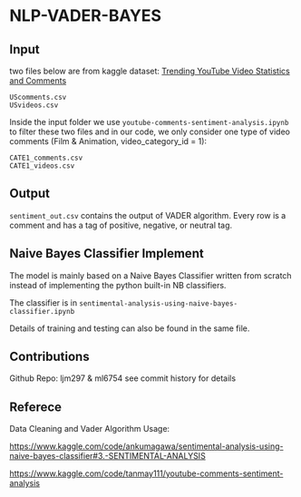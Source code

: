 # NLP-VADER-BAYES

## Input

two files below are from kaggle dataset:
[Trending YouTube Video Statistics and Comments](https://www.kaggle.com/datasets/datasnaek/youtube?select=UScomments.csv)
```
UScomments.csv
USvideos.csv
```

Inside the input folder we use ``youtube-comments-sentiment-analysis.ipynb``
to filter these two files and in our code, we only consider one type of video comments (Film & Animation, video_category_id = 1):

```
CATE1_comments.csv
CATE1_videos.csv
```

## Output
``sentiment_out.csv`` contains the output of VADER algorithm. Every row is a comment and has a tag of positive, negative, or neutral tag.

## Naive Bayes Classifier Implement
The model is mainly based on a Naive Bayes Classifier written from scratch instead of 
implementing the python built-in NB classifiers.

The classifier is in `sentimental-analysis-using-naive-bayes-classifier.ipynb`

Details of training and testing can also be found in the same file.

## Contributions
Github Repo: ljm297 & ml6754 see commit history for details

## Referece
Data Cleaning and Vader Algorithm Usage:

https://www.kaggle.com/code/ankumagawa/sentimental-analysis-using-naive-bayes-classifier#3.-SENTIMENTAL-ANALYSIS

https://www.kaggle.com/code/tanmay111/youtube-comments-sentiment-analysis
